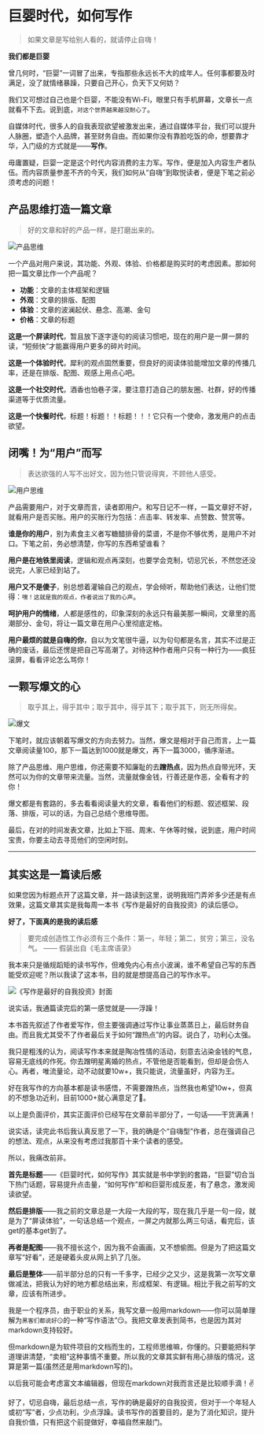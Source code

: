 # 巨婴时代，如何写作
> 如果文章是写给别人看的，就请停止自嗨！

**我们都是巨婴**

曾几何时，“巨婴”一词冒了出来，专指那些永远长不大的成年人。任何事都要及时满足，没了就情绪暴躁，只要自己开心，负天下又何妨？

我们又可想过自己也是个巨婴，不能没有Wi-Fi，眼里只有手机屏幕，文章长一点就看不下去。说到底，`对这个世界越来越没耐心了`。

自媒体时代，很多人的自我表现欲望被激发出来，通过自媒体平台，我们可以提升人脉圈，塑造个人品牌，甚至财务自由。而如果你没有靠脸吃饭的命，想要靠才华，入门级的方式就是——**写作**。

毋庸置疑，巨婴一定是这个时代内容消费的主力军。写作，便是加入内容生产者队伍。而内容质量参差不齐的今天，我们如何从“自嗨”到取悦读者，便是下笔之前必须考虑的问题！

## 产品思维打造一篇文章
> 好的文章和好的产品一样，是打磨出来的。

![产品思维](https://s9.rr.itc.cn/r/wapChange/20173_26_7/a2v3fo5580615425296.jpg)

一个产品对用户来说，其功能、外观、体验、价格都是购买时的考虑因素。那如何把一篇文章比作一个产品呢？
- **功能**：文章的主体框架和逻辑
- **外观**：文章的排版、配图
- **体验**：文章的波澜起伏、悬念、高潮、金句
- **价格**：文章的标题

**这是一个屏读时代**，暂且放下逐字逐句的阅读习惯吧，现在的用户是一屏一屏的读，“短频快”才能赢得用户更多的碎片时间。

**这是一个体验时代**，犀利的观点固然重要，但良好的阅读体验能增加文章的传播几率，还是在排版、配图、观感上用点心吧。

**这是一个社交时代**，酒香也怕巷子深，要注意打造自己的朋友圈、社群，好的传播渠道等于优质流量。

**这是一个快餐时代**，标题！标题！！标题！！！它只有一个使命，激发用户的点击欲望。


## 闭嘴！为“用户”而写
> 表达欲强的人写不出好文，因为他只管说得爽，不顾他人感受。

![用户思维](https://file.digitaling.com/eImg/uimages/20170809/1502268147421394.jpg)

产品需要用户，对于文章而言，读者即用户。和写日记不一样，一篇文章好不好，就看用户是否买账。用户的买账行为包括：点击率、转发率、点赞数、赞赏等。

**谁是你的用户**，别为素食主义者写糖醋排骨的菜谱，不是你不够优秀，是用户不对口。下笔之前，务必想清楚，你写的东西希望谁看？

**用户是在地铁里阅读**，逻辑和观点再深刻，也要学会克制，切忌冗长，不然您还没说完，人家已经到站了。

**用户又不是傻子**，别总想着灌输自己的观点，学会倾听，帮助他们表达，让他们觉得：`嘿！这就是我的观点，作者说出了我的心声`。

**呵护用户的情绪**，人都是感性的，印象深刻的永远只有最美那一瞬间，文章里的高潮部分、金句，将让一篇文章在用户心里彻底定格。

**用户最烦的就是自嗨的你**，自以为文笔很牛逼，以为句句都是名言，其实不过是正确的废话，最后还愣是把自己写高潮了。对待这种作者用户只有一种行为——疯狂滚屏，看看评论怎么骂你！

## 一颗写爆文的心
> 取乎其上，得乎其中；取乎其中，得乎其下；取乎其下，则无所得矣。

![爆文](https://encrypted-tbn0.gstatic.com/images?q=tbn:ANd9GcQ-YKq2LukZ9XI5P93RARLzZhtX2hm1JSIXzLJkWV44V7zo3X9iPw)

下笔时，就应该朝着写爆文的方向去努力。当然，爆文是相对于自己而言，上一篇文章阅读量100，那下一篇达到1000就是爆文，再下一篇3000，循序渐进。

除了产品思维、用户思维，你还需要不知廉耻的去**蹭热点**，因为热点自带光环，天然可以为你的文章带来流量。当然，流量就像金钱，行善还是作恶，全看有才的你！

爆文都是有套路的，多去看看阅读量大的文章，看看他们的标题、叙述框架、段落、排版，可以的话，为自己总结个思维导图。

最后，在对的时间发表文章，比如上下班、周末、午休等时候，说到底，用户时间宝贵，你要主动去寻觅他们的空闲时刻。

***
## 其实这是一篇读后感
如果您因为标题点开了这篇文章，并一路读到这里，说明我班门弄斧多少还是有点效果，这篇文章其实是我每周一本书《写作是最好的自我投资》的读后感😉。

**好了，下面真的是我的读后感** 

> 要完成创造性工作必须有三个条件：第一，年轻；第二，贫穷；第三，没名气。
> 		—— 假装出自《毛主席语录》

我本来只是循规蹈矩的读书写作，但难免内心有点小波澜，谁不希望自己写的东西能受欢迎呢？所以我读了这本书，目的就是想提高自己的写作水平。

![《写作是最好的自我投资》封面](https://img3.doubanio.com/view/subject/l/public/s29873814.jpg)

说实话，我通篇读完后的第一感觉就是——浮躁！

本书首先叙述了作者爱写作，但主要强调通过写作让事业蒸蒸日上，最后财务自由。而且我尤其受不了作者最后关于如何“蹭热点”的内容。说白了，功利心太强。

我只是粗浅的认为，阅读写作本来就是陶冶性情的活动，刻意去沾染金钱的气息，容易无底线的作死。你去蹭明星离婚的热点，不管他是否能看到，但却是会伤人心。再者，唯流量论，动不动就要10w+，我只能说，流量虽好，内容为王。

好在我写作的方向基本都是读书感悟，不需要蹭热点，当然我也希望10w+，但真的不想急功近利，目前1000+就心满意足了🤣。

以上是负面评价，其实正面评价已经写在文章前半部分了，一句话——干货满满！

说实话，读完此书后我认真反思了一下，我的确是个“自嗨型”作者，总在强调自己的想法、观点，从来没有考虑过我那百十来个读者的感受。

所以，我痛改前非。

**首先是标题**——《巨婴时代，如何写作》其实就是书中学到的套路，“巨婴”切合当下热门话题，容易提升点击量，“如何写作”却和巨婴形成反差，有了悬念，激发阅读欲望。

**然后是排版**——我之前的文章总是一大段一大段的写，现在我几乎是一句一段，就是为了“屏读体验”，一句话总结一个观点，一屏之内就那么两三句话，看完后，该get的基本get到了。

**再者是配图**——我不擅长这个，因为我不会画画，又不想偷图。但是为了把这篇文章写“好看”，还是硬着头皮从网上扒了几张。

**最后是整体**——前半部分总的只有一千多字，已经少之又少，这是我第一次写文章做减法，把我认为好的地方都总结出来，形成框架、有逻辑。相比于我之前写的文章，应该有所进步。

我是一个程序员，由于职业的关系，我写文章一般用markdown——你可以简单理解为`黑客们都说好😏`的一种“写作语法”😏。我把文章发表到简书，也是因为其对markdown支持较好。

但markdown是为软件项目的文档而生的，工程师思维嘛，你懂的。只要能把科学道理讲清楚，“卖相”这种事情不重要。所以我的文章其实鲜有用心排版的情况，这算是第一篇(虽然还是用markdown写的)。

以后我可能会考虑富文本编辑器，但现在markdown对我而言还是比较顺手滴！✌️

好了，切忌自嗨，最后总结一点，写作的确是最好的自我投资，但对于一个年轻人或初“写”者，少点功利，少点浮躁。读书写作的首要目的，是为了消化知识，提升自我价值，只有把这个前提做好，幸福自然来敲门。